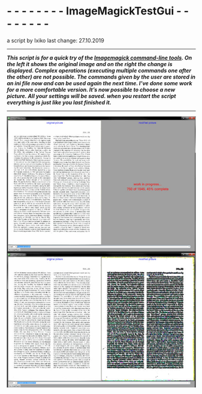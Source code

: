 # - - - - - - - - ImageMagickTestGui - - - - - - - - 

a script by Ixiko last change: 27.10.2019

------

***This script is for a quick try of the [Imagemagick command-line tools](https://imagemagick.org/script/command-line-tools.php). On the left it shows the original image and on the right the change is displayed. Complex operations (executing multiple commands one after the other) are not possible. The commands given by the user are stored in an ini file now and can be used again the next time. I’ve done some work for a more comfortable version. It’s now possible to choose a new picture. All your settings will be saved. when you restart the script everything is just like you last finished it.***

------

![gui screenshot](Screenshot.jpg)